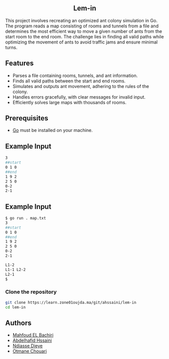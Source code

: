 <h2 align="center">Lem-in</h2>

This project involves recreating an optimized ant colony simulation in Go. The program reads a map consisting of rooms and tunnels from a file and determines the most efficient way to move a given number of ants from the start room to the end room. The challenge lies in finding all valid paths while optimizing the movement of ants to avoid traffic jams and ensure minimal turns.

## Features

- Parses a file containing rooms, tunnels, and ant information.
- Finds all valid paths between the start and end rooms.
- Simulates and outputs ant movement, adhering to the rules of the colony.
- Handles errors gracefully, with clear messages for invalid input.
- Efficiently solves large maps with thousands of rooms.

## Prerequisites

- [Go](https://go.dev/doc/install) must be installed on your machine.

## Example Input
```zsh
3
##start
0 1 0
##end
1 9 2
2 5 0
0-2
2-1
```
## Example Input
```zsh
$ go run . map.txt
3
##start
0 1 0
##end
1 9 2
2 5 0
0-2
2-1

L1-2
L1-1 L2-2
L2-1
$
```
### Clone the repository

```zsh
git clone https://learn.zone01oujda.ma/git/ahssaini/lem-in
cd lem-in
```
## Authors

- [Mahfoud EL Bachiri](https://learn.zone01oujda.ma/git/melbachi)
- [Abdelhafid Hssaini](https://learn.zone01oujda.ma/git/ahssaini)
- [Ndiasse Dieye](https://learn.zone01oujda.ma/git/ndieye)
- [Otmane Chouari](https://learn.zone01oujda.ma/git/ochouari)
